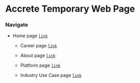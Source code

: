 # Accrete Temporary Web Page #

### Navigate ###

- Home page [`link`](https://ikacc96.github.io/html/custom/index.html)

    - Career page [`link`](https://ikacc96.github.io/html/custom/career.html)

    - About page [`link`](https://ikacc96.github.io/html/custom/about.html)

    - Platform page [`link`](https://ikacc96.github.io/html/custom/platform.html)

    - Industry Use Case page [`link`](https://ikacc96.github.io/html/custom/industryUseCase.html)

